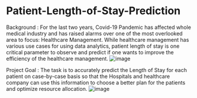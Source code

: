 # Patient-Length-of-Stay-Prediction

Background : For the last two years, Covid-19 Pandemic has affected whole medical industry and has raised alarms over one of the most overlooked area to focus: Healthcare Management.
While healthcare management has various use cases for using data analytics, patient length of stay is one critical parameter to observe and predict if one wants to improve the efficiency of the healthcare management.
![image](https://user-images.githubusercontent.com/44008280/148291609-fcf652cd-7368-4adb-be4a-d9cfe1974743.png)
  
  
 Project Goal : The task is to accurately predict the Length of Stay for each patient on case-by-case basis so that the Hospitals and healthcare company can use this information to choose a better plan for the patients and optimize resource allocation.
![image](https://user-images.githubusercontent.com/44008280/148291640-1567d7a0-0d1f-4774-ae4d-45b5f353b45c.png)
